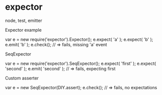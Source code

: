expector
========

node, test, emitter

Expector example

var e = new require('expector').Expector();
e.expect( 'a' );
e.expect( 'b' );
e.emit( 'b' );
e.check(); // => fails, missing 'a' event


SeqExpector

var e = new require('expector').SeqExpector();
e.expect( 'first' );
e.expect( 'second' );
e.emit( 'second' ); // => fails, expecting first

Custom asserter

var e = new SeqExpector(DIY.assert);
e.check(); // => fails, no expectations